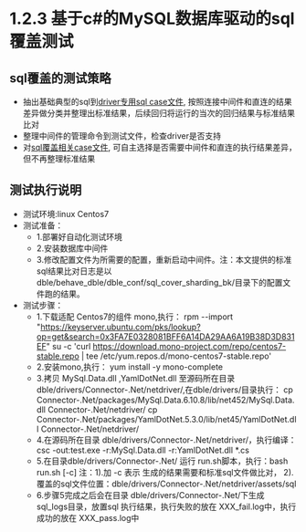 # 1.2.3 基于c#的MySQL数据库驱动的sql覆盖测试

## sql覆盖的测试策略

- 抽出基础典型的sql到[driver专用sql case文件](./1.3%20sql文件说明.md), 按照连接中间件和直连的结果差异做分类并整理出标准结果，后续回归将运行的当次的回归结果与标准结果比对
- 整理中间件的管理命令到测试文件，检查driver是否支持
- 对[sql覆盖相关case文件](./1.3%20sql文件说明.md), 可自主选择是否需要中间件和直连的执行结果差异，但不再整理标准结果

## 测试执行说明

- 测试环境:linux Centos7
- 测试准备：
  - 1.部署好自动化测试环境
  - 2.安装数据库中间件
  - 3.修改配置文件为所需要的配置，重新启动中间件。注：本文提供的标准sql结果比对日志是以 dble/behave_dble/dble_conf/sql_cover_sharding_bk/目录下的配置文件跑的结果。
- 测试步骤：
  - 1.下载适配 Centos7的组件 mono,执行：
     rpm --import "https://keyserver.ubuntu.com/pks/lookup?op=get&search=0x3FA7E0328081BFF6A14DA29AA6A19B38D3D831EF"
     su -c 'curl https://download.mono-project.com/repo/centos7-stable.repo | tee /etc/yum.repos.d/mono-centos7-stable.repo'
  - 2.安装mono,执行：
     yum install -y mono-complete
  - 3.拷贝 MySql.Data.dll ,YamlDotNet.dll 至源码所在目录 dble/drivers/Connector-.Net/netdriver/,在dble/drivers/目录执行：
     cp  Connector-.Net/packages/MySql.Data.6.10.8/lib/net452/MySql.Data.dll Connector-.Net/netdriver/
     cp  Connector-.Net/packages/YamlDotNet.5.3.0/lib/net45/YamlDotNet.dll  Connector-.Net/netdriver/
  - 4.在源码所在目录 dble/drivers/Connector-.Net/netdriver/，执行编译：
     csc -out:test.exe -r:MySql.Data.dll -r:YamlDotNet.dll  *.cs
  - 5.在目录dble/drivers/Connector-.Net/ 运行 run.sh脚本，执行：bash run.sh [-c]
     注：1).加 -c 表示 生成的结果需要和标准sql文件做比对，
         2).覆盖的sql文件位置：dble/drivers/Connector-.Net/netdriver/assets/sql
  - 6.步骤5完成之后会在目录 dble/drivers/Connector-.Net/下生成 sql_logs目录，放置sql 执行结果，执行失败的放在 XXX_fail.log中，执行成功的放在 XXX_pass.log中